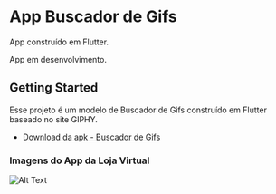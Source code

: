# App Buscador de Gifs

App construído em Flutter.

App em desenvolvimento.

## Getting Started

Esse projeto é um modelo de Buscador de Gifs construído em Flutter baseado no site GIPHY.

- [Download da apk - Buscador de Gifs](https://drive.google.com/file/d/1Tv8incWbPkhEXz3a79MJxDCAqyQc-fGb/view?usp=sharing)


### Imagens do App da Loja Virtual

![Alt Text](https://firebasestorage.googleapis.com/v0/b/projetoflutter-d9c64.appspot.com/o/App%20Buscador%20de%20Gif.jpg?alt=media&token=53d2d4e5-0c67-4053-b4b7-64ebe01b0f47)
